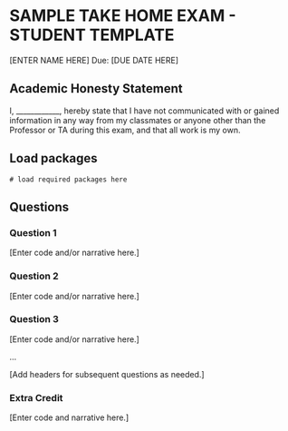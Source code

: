 SAMPLE TAKE HOME EXAM - STUDENT TEMPLATE
================
\[ENTER NAME HERE\]
Due: \[DUE DATE HERE\]

Academic Honesty Statement
--------------------------

I, \_\_\_\_\_\_\_\_\_\_\_\_, hereby state that I have not communicated
with or gained information in any way from my classmates or anyone other
than the Professor or TA during this exam, and that all work is my own.

Load packages
-------------

    # load required packages here

Questions
---------

### Question 1

\[Enter code and/or narrative here.\]

### Question 2

\[Enter code and/or narrative here.\]

### Question 3

\[Enter code and/or narrative here.\]

…

\[Add headers for subsequent questions as needed.\]

### Extra Credit

\[Enter code and narrative here.\]
